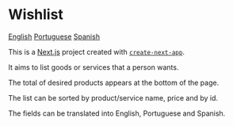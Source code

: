 # Wishlist

[English](README.md)
[Portuguese](README.pt.md)
[Spanish](README.es.md)

This is a [Next.js](https://nextjs.org/) project created with [`create-next-app`](https://github.com/vercel/next.js/tree/canary/packages/create-next-app).

It aims to list goods or services that a person wants.

The total of desired products appears at the bottom of the page.

The list can be sorted by product/service name, price and by id.

The fields can be translated into English, Portuguese and Spanish.
